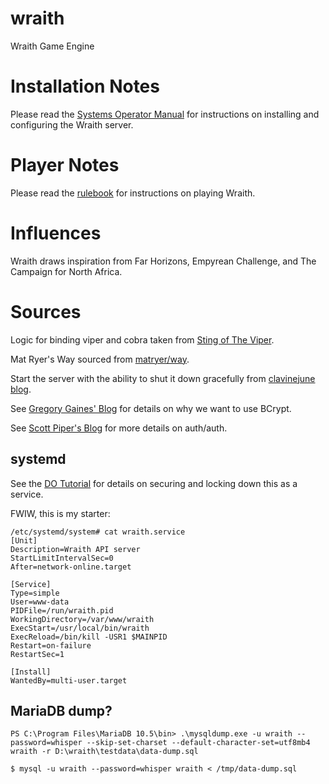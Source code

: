# wraith
Wraith Game Engine

# Installation Notes
Please read the
[Systems Operator Manual](https://github.com/mdhender/wraith/blob/main/docs/sysop.adoc)
for instructions on installing and configuring the Wraith server.

# Player Notes
Please read the
[rulebook](https://github.com/mdhender/wraith/blob/main/docs/rulebook.adoc)
for instructions on playing Wraith.

# Influences
Wraith draws inspiration from Far Horizons, Empyrean Challenge, and The Campaign for North Africa.

# Sources
Logic for binding viper and cobra taken from
[Sting of The Viper](https://carolynvanslyck.com/blog/2020/08/sting-of-the-viper/).

Mat Ryer's Way sourced from
[matryer/way](https://github.com/matryer/way/commit/9632d0c407b008073d19d0c4da1e0fc3e9477508).

Start the server with the ability to shut it down gracefully from
[clavinejune blog](https://clavinjune.dev/en/blogs/golang-http-server-graceful-shutdown/).

See
[Gregory Gaines' Blog](https://www.gregorygaines.com/blog/how-to-properly-hash-and-salt-passwords-in-golang-bcrypt/)
for details on why we want to use BCrypt.

See
[Scott Piper's Blog](http://0xdabbad00.com/2015/04/23/password_authentication_for_go_web_servers/)
for more details on auth/auth.

## systemd
See the
[DO Tutorial](https://www.digitalocean.com/community/tutorials/how-to-sandbox-processes-with-systemd-on-ubuntu-20-04)
for details on securing and locking down this as a service.

FWIW, this is my starter:

    /etc/systemd/system# cat wraith.service
    [Unit]
    Description=Wraith API server
    StartLimitIntervalSec=0
    After=network-online.target
    
    [Service]
    Type=simple
    User=www-data
    PIDFile=/run/wraith.pid
    WorkingDirectory=/var/www/wraith
    ExecStart=/usr/local/bin/wraith
    ExecReload=/bin/kill -USR1 $MAINPID
    Restart=on-failure
    RestartSec=1
    
    [Install]
    WantedBy=multi-user.target


## MariaDB dump?
    PS C:\Program Files\MariaDB 10.5\bin> .\mysqldump.exe -u wraith --password=whisper --skip-set-charset --default-character-set=utf8mb4 wraith -r D:\wraith\testdata\data-dump.sql

    $ mysql -u wraith --password=whisper wraith < /tmp/data-dump.sql